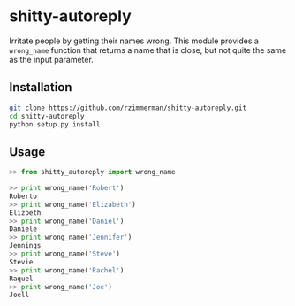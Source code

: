 # shitty-autoreply
Irritate people by getting their names wrong. This module provides a `wrong_name` function that returns a name that is close, but not quite the same as the input parameter.


## Installation

```bash
git clone https://github.com/rzimmerman/shitty-autoreply.git
cd shitty-autoreply
python setup.py install
```

## Usage

```python
>> from shitty_autoreply import wrong_name

>> print wrong_name('Robert')
Roberto
>> print wrong_name('Elizabeth')
Elizbeth
>> print wrong_name('Daniel')
Daniele
>> print wrong_name('Jennifer')
Jennings
>> print wrong_name('Steve')
Stevie
>> print wrong_name('Rachel')
Raquel
>> print wrong_name('Joe')
Joell
```
